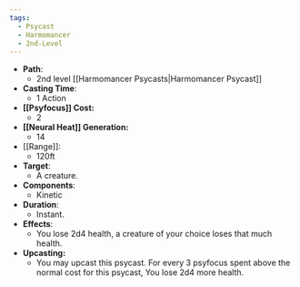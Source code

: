 ```yaml
---
tags:
  - Psycast
  - Harmomancer
  - 2nd-Level
---
```

- **Path**:
	- 2nd level [[Harmomancer Psycasts|Harmomancer Psycast]]
- **Casting Time**:
	- 1 Action
- **[[Psyfocus]] Cost:**
	- 2
- **[[Neural Heat]] Generation:**
	- 14
- [[Range]]:
	- 120ft
- **Target**:
	- A creature.
- **Components**:
	- Kinetic
- **Duration**:
	- Instant.
- **Effects**:
	- You lose 2d4 health, a creature of your choice loses that much health.
- **Upcasting:**
	- You may upcast this psycast. For every 3 psyfocus spent above the normal cost for this psycast, You lose 2d4 more health.

